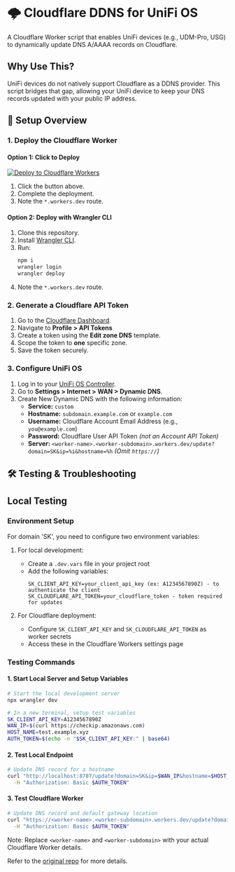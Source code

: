 # 🌩️ Cloudflare DDNS for UniFi OS

A Cloudflare Worker script that enables UniFi devices (e.g., UDM-Pro, USG) to dynamically update DNS A/AAAA records on Cloudflare.

## Why Use This?

UniFi devices do not natively support Cloudflare as a DDNS provider. This script bridges that gap, allowing your UniFi device to keep your DNS records updated with your public IP address.

## 🚀 **Setup Overview**

### 1. **Deploy the Cloudflare Worker**

#### **Option 1: Click to Deploy**
[![Deploy to Cloudflare Workers](https://deploy.workers.cloudflare.com/button)](https://deploy.workers.cloudflare.com/?url=https://github.com/6DkO5i/unifi-ddns)

1. Click the button above.
2. Complete the deployment.
3. Note the `*.workers.dev` route.

#### **Option 2: Deploy with Wrangler CLI**
1. Clone this repository.
2. Install [Wrangler CLI](https://developers.cloudflare.com/workers/wrangler/install-and-update/).
3. Run:
   ```sh
   npm i
   wrangler login
   wrangler deploy
   ```
4. Note the `*.workers.dev` route.

### 2. **Generate a Cloudflare API Token**

1. Go to the [Cloudflare Dashboard](https://dash.cloudflare.com/).
2. Navigate to **Profile > API Tokens**
3. Create a token using the **Edit zone DNS** template.
4. Scope the token to **one** specific zone.
5. Save the token securely.

### 3. **Configure UniFi OS**

1. Log in to your [UniFi OS Controller](https://unifi.ui.com/).
2. Go to **Settings > Internet > WAN > Dynamic DNS**.
3. Create New Dynamic DNS with the following information:
   - **Service:** `custom`
   - **Hostname:** `subdomain.example.com` or `example.com`
   - **Username:** Cloudflare Account Email Address (e.g., `you@example.com`)
   - **Password:** Cloudflare User API Token *(not an Account API Token)*
   - **Server:** `<worker-name>.<worker-subdomain>.workers.dev/update?domain=SK&ip=%i&hostname=%h`
     *(Omit `https://`)*

## 🛠️ **Testing & Troubleshooting**

## Local Testing

### Environment Setup
For domain 'SK', you need to configure two environment variables:

1. For local development:
   - Create a `.dev.vars` file in your project root
   - Add the following variables:
     ```
     SK_CLIENT_API_KEY=your_client_api_key (ex: A1234567890Z) - to authenticate the client
     SK_CLOUDFLARE_API_TOKEN=your_cloudflare_token - token required for updates
     ```

2. For Cloudflare deployment:
   - Configure `SK_CLIENT_API_KEY` and `SK_CLOUDFLARE_API_TOKEN` as worker secrets
   - Access these in the Cloudflare Workers settings page

### Testing Commands

#### 1. Start Local Server and Setup Variables
```bash
# Start the local development server
npx wrangler dev

# In a new terminal, setup test variables
SK_CLIENT_API_KEY=A1234567890Z
WAN_IP=$(curl https://checkip.amazonaws.com)
HOST_NAME=test.example.xyz
AUTH_TOKEN=$(echo -n "$SK_CLIENT_API_KEY:" | base64)
```

#### 2. Test Local Endpoint
```bash
# Update DNS record for a hostname
curl "http://localhost:8787/update?domain=SK&ip=$WAN_IP&hostname=$HOST_NAME" \
  -H "Authorization: Basic $AUTH_TOKEN"
```

#### 3. Test Cloudflare Worker
```bash
# Update DNS record and default gateway location
curl "https://<worker-name>.<worker-subdomain>.workers.dev/update?domain=SK&ip=$WAN_IP&hostname=$HOST_NAME&gateway=Default" \
  -H "Authorization: Basic $AUTH_TOKEN"
```

Note: Replace `<worker-name>` and `<worker-subdomain>` with your actual Cloudflare Worker details.

Refer to the [original repo](https://github.com/willswire/unifi-ddns) for more details.
